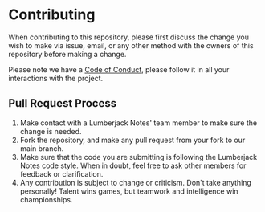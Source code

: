 # Contributing

When contributing to this repository, please first discuss the change you wish to make via issue,
email, or any other method with the owners of this repository before making a change. 

Please note we have a [Code of Conduct]("https://github.com/CS386-Group-4/LumberjackNotes/blob/implementation_document/CODE_OF_CONDUCT.md), please follow it in all your interactions with the project.

## Pull Request Process

1. Make contact with a Lumberjack Notes' team member to make sure the change is needed. 
2. Fork the repository, and make any pull request from your fork to our main branch.
3. Make sure that the code you are submitting is following the Lumberjack Notes code style. When in doubt, feel free to ask other members for feedback or clarification. 
4. Any contribution is subject to change or criticism. Don't take anything personally! Talent wins games, but teamwork and intelligence win championships.
